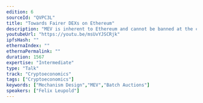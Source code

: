 ```yaml
---
edition: 6
sourceId: "QVPC3L"
title: "Towards Fairer DEXs on Ethereum"
description: "MEV is inherent to Ethereum and cannot be banned at the core protocol layer. Dapps should therefore carefully assess and reduce the amount of MEV they create. Multi-dimensional batch auctions with just in time competition for order flow offer a fundamentally fairer way of trading on Ethereum. P2P matching reduces the amount of extractable AMM interactions, while best price execution is guaranteed through a network of competing “solvers”."
youtubeUrl: "https://youtu.be/msUvYJSCRjk"
ipfsHash: ""
ethernaIndex: ""
ethernaPermalink: ""
duration: 1567
expertise: "Intermediate"
type: "Talk"
track: "Cryptoeconomics"
tags: ["Cryptoeconomics"]
keywords: ["Mechanism Design","MEV","Batch Auctions"]
speakers: ["Felix Leupold"]
---
```

